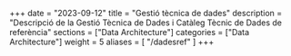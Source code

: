 +++
date        = "2023-09-12"
title       = "Gestió tècnica de dades"
description = "Descripció de la Gestió Tècnica de Dades i Catàleg Tècnic de Dades de referència"
sections    = ["Data Architecture"]
categories  = ["Data Architecture"]
weight      = 5
aliases = [
    "/dadesref"
]
+++
